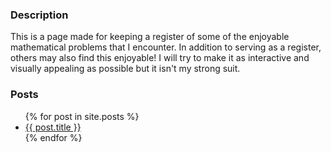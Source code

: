 ###  Description
This is a page made for keeping a register of some of the enjoyable mathematical problems that I encounter. In addition to serving as a register, others may also find this enjoyable! I will try to make it as interactive and visually appealing as possible but it isn't my strong suit. 

### Posts

<ul>
  {% for post in site.posts %}
    <li>
      <a href="{{ post.url }}">{{ post.title }}</a>
    </li>
  {% endfor %}
</ul>
